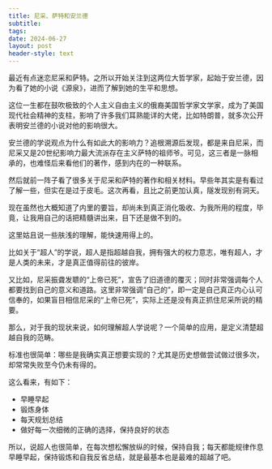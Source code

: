 ```yaml
---
title: 尼采、萨特和安兰德
subtitle: 
tags: 
date: 2024-06-27
layout: post
header-style: text
---
```


最近有点迷恋尼采和萨特。之所以开始关注到这两位大哲学家，起始于安兰德，因为看了她的小说《源泉》，进而了解到她的生平和思想。

这位一生都在鼓吹极致的个人主义自由主义的俄裔美国哲学家文学家，成为了美国现代社会精神的支柱，影响了许多我们耳熟能详的大佬，比如特朗普，就多次公开表明安兰德的小说对他的影响很大。

安兰德的学说观点为什么有如此大的影响力？追根溯源后发现，都是来自尼采，而尼采又是20世纪影响力最大流派存在主义萨特的祖师爷。可见，这三者是一脉相承的，也难怪后来看他们的著作，感到内在的一种联系。

然后就前一阵子看了很多关于尼采和萨特的著作和相关材料。早些年其实是有看过了解一些，但实在是过于皮毛。这次再看，且比之前更加认真，隧发现别有洞天。

现在虽然也大概知道了内里的要旨，却尚未到真正消化吸收、为我所用的程度，毕竟，让我用自己的话把精髓讲出来，目下还是做不到的。

这里姑且说一些肤浅的理解，能快速用得上的。

比如关于“超人”的学说，超人是指超越自我，拥有强大的权力意志，唯有超人，才是人类的未来，才是真正值得前往的彼岸。

又比如，尼采振聋发聩的“上帝已死”，宣告了旧道德的覆灭；同时非常强调每个人都要找到自己的意义和道路。这里非常强调“自己的”，即一定是自己真正内心认可信奉的，如果盲目相信尼采的“上帝已死”，实际上还是没有真正抓住尼采所说的精要。

那么，对于我的现状来说，如何理解超人学说呢？一个简单的应用，是定义清楚超越自我的范畴。

标准也很简单：哪些是我确实真正想要实现的？尤其是历史想做尝试做过很多次，却常常失败至今仍未有得的。

这么看来，有如下：
- 早睡早起
- 锻炼身体
- 每天规划总结
- 做好每一次细微的正确的选择，保持良好的状态

所以，说超人也很简单，在每次想松懈放纵的时候，保持自我；每天都能规律作息早睡早起，保持锻炼和自我反省总结，就是最基本也是最难的超越了吧。